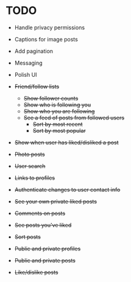 # TODO

* Handle privacy permissions

* Captions for image posts

* Add pagination

* Messaging

* Polish UI

* ~~Friend/follow lists~~
    * ~~Show follower counts~~
    * ~~Show who is following you~~
    * ~~Show who you are following~~
    * ~~See a feed of posts from followed users~~
        * ~~Sort by most recent~~
        * ~~Sort by most popular~~

* ~~Show when user has liked/disliked a post~~

* ~~Photo posts~~

* ~~User search~~

* ~~Links to profiles~~

* ~~Authenticate changes to user contact info~~

* ~~See your own private liked posts~~

* ~~Comments on posts~~

* ~~See posts you've liked~~

* ~~Sort posts~~

* ~~Public and private profiles~~

* ~~Public and private posts~~

* ~~Like/dislike posts~~
